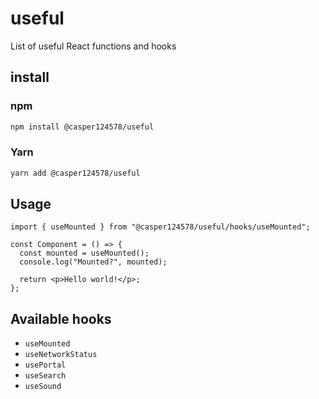 # useful

List of useful React functions and hooks

## install

### npm

```bash
npm install @casper124578/useful
```

### Yarn

```bash
yarn add @casper124578/useful
```

## Usage

```tsx
import { useMounted } from "@casper124578/useful/hooks/useMounted";

const Component = () => {
  const mounted = useMounted();
  console.log("Mounted?", mounted);

  return <p>Hello world!</p>;
};
```

## Available hooks

- `useMounted`
- `useNetworkStatus`
- `usePortal`
- `useSearch`
- `useSound`
